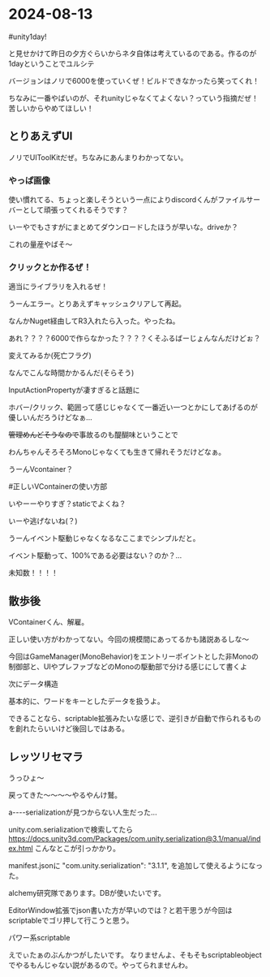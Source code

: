 # 2024-08-13
#unity1day!

と見せかけて昨日の夕方ぐらいからネタ自体は考えているのである。作るのが1dayということでユルシテ

バージョンはノリで6000を使っていくぜ！ビルドできなかったら笑ってくれ！

ちなみに一番やばいのが、それunityじゃなくてよくない？っていう指摘だぜ！苦しいからやめてほしい！

## とりあえずUI
ノリでUIToolKitだぜ。ちなみにあんまりわかってない。

### やっぱ画像
使い慣れてる、ちょっと楽しそうという一点によりdiscordくんがファイルサーバーとして頑張ってくれるそうです？

いーやでもさすがにまとめてダウンロードしたほうが早いな。driveか？

これの量産やばそ～

### クリックとか作るぜ！
適当にライブラリを入れるぜ！

うーんエラー。とりあえずキャッシュクリアして再起。

なんかNuget経由してR3入れたら入った。やったね。


あれ？？？？6000で作らなかった？？？？くそふるばーじょんなんだけどぉ？

変えてみるか(死亡フラグ)

なんでこんな時間かかるんだ(そらそう)

InputActionPropertyが凄すぎると話題に

ホバー/クリック、範囲って感じじゃなくて一番近い一つとかにしてあげるのが優しいんだろうけどなぁ...

~~管理めんどそうなので~~事故るのも醍醐味ということで

わんちゃんそろそろMonoじゃなくても生きて帰れそうだけどなぁ。

うーんVcontainer？

#正しいVContainerの使い方部

いやーーやりすぎ？staticでよくね？

いーや逃げないね(？)

うーんイベント駆動じゃなくなるなここまでシンプルだと。

イベント駆動って、100%である必要はない？のか？...

未知数！！！！

## 散歩後
VContainerくん、解雇。

正しい使い方がわかってない。今回の規模間にあってるかも諸説あるしな～

今回はGameManager(MonoBehavior)をエントリーポイントとした非Monoの制御部と、UIやプレファブなどのMonoの駆動部で分ける感じにして書くよ

次にデータ構造

基本的に、ワードをキーとしたデータを扱うよ。

できることなら、scriptable拡張みたいな感じで、逆引きが自動で作られるものを創れたらいいけど後回しではある。

## レッツリセマラ
うっひょ～

戻ってきた～～～～やるやんけ鷲。

a----serializationが見つからない人生だった...

unity.com.serializationで検索してたら
https://docs.unity3d.com/Packages/com.unity.serialization@3.1/manual/index.html
こんなとこが引っかかり。

manifest.jsonに
    "com.unity.serialization": "3.1.1",
を追加して使えるようになった。

alchemy研究隊であります。DBが使いたいです。

EditorWindow拡張でjson書いた方が早いのでは？と若干思うが今回はscriptableでゴリ押して行こうと思う。

パワー系scriptable

えでぃたぁのぶんかつがしたいです。
なりませんよ、そもそもscriptableobjectでやるもんじゃない説があるので。やってられませんわ。